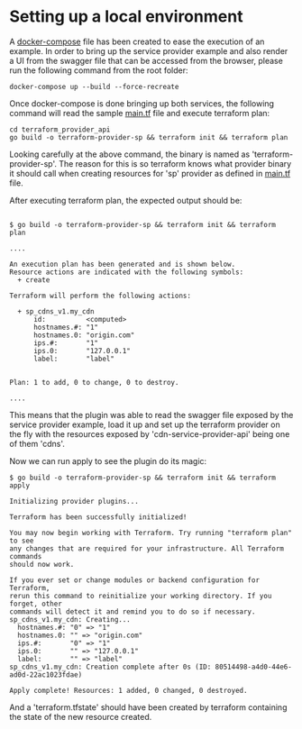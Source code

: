 # Setting up a local environment

A [docker-compose](docker-compose.yml) file has been created to ease the execution of an example. In order to bring up 
the service provider example and also render a UI from the swagger file that can be accessed from the browser, please 
run the following command from the root folder:

```
docker-compose up --build --force-recreate
```

Once docker-compose is done bringing up both services, the following command will read the sample [main.tf](terraform_provider_api/main.tf) 
file and execute terraform plan:  
```
cd terraform_provider_api
go build -o terraform-provider-sp && terraform init && terraform plan
```

Looking carefully at the above command, the binary is named as 'terraform-provider-sp'. The reason for this is so
terraform knows what provider binary it should call when creating resources for 'sp' provider as defined in [main.tf](terraform_provider_api/main.tf) 
file. 

After executing terraform plan, the expected output should be:

```

$ go build -o terraform-provider-sp && terraform init && terraform plan

....

An execution plan has been generated and is shown below.
Resource actions are indicated with the following symbols:
  + create

Terraform will perform the following actions:

  + sp_cdns_v1.my_cdn
      id:          <computed>
      hostnames.#: "1"
      hostnames.0: "origin.com"
      ips.#:       "1"
      ips.0:       "127.0.0.1"
      label:       "label"


Plan: 1 to add, 0 to change, 0 to destroy.

....

```

This means that the plugin was able to read the swagger file exposed by the service provider example, load it
up and set up the terraform provider on the fly with the resources exposed by 'cdn-service-provider-api' being one of
them 'cdns'.

Now we can run apply to see the plugin do its magic:

```
$ go build -o terraform-provider-sp && terraform init && terraform apply

Initializing provider plugins...

Terraform has been successfully initialized!

You may now begin working with Terraform. Try running "terraform plan" to see
any changes that are required for your infrastructure. All Terraform commands
should now work.

If you ever set or change modules or backend configuration for Terraform,
rerun this command to reinitialize your working directory. If you forget, other
commands will detect it and remind you to do so if necessary.
sp_cdns_v1.my_cdn: Creating...
  hostnames.#: "0" => "1"
  hostnames.0: "" => "origin.com"
  ips.#:       "0" => "1"
  ips.0:       "" => "127.0.0.1"
  label:       "" => "label"
sp_cdns_v1.my_cdn: Creation complete after 0s (ID: 80514498-a4d0-44e6-ad0d-22ac1023fdae)

Apply complete! Resources: 1 added, 0 changed, 0 destroyed.
```

And a 'terraform.tfstate' should have been created by terraform containing the state of the new resource created.
